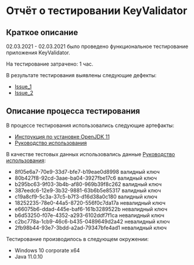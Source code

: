 # Отчёт о тестировании KeyValidator

## Краткое описание

02.03.2021 - 02.03.2021 было проведено функциональное тестирование приложения KeyValidator.

На тестирование затрачено: 1 час.

В результате тестирования выявлены следующие дефекты:
* [Issue_1](https://github.com/AlexandraPyaterikova/Javaqa-1.1_1/issues/1)
* [Issue_2](https://github.com/AlexandraPyaterikova/Javaqa-1.1_1/issues/3)


## Описание процесса тестирования

В процессе тестирования использовались следующие артефакты:
* [Инструкция по установке OpenJDK 11](https://github.com/netology-code/javaqa-homeworks/blob/master/intro/openjdk11-manual.md)
* [Руководство использования](https://github.com/netology-code/javaqa-homeworks/blob/master/intro/user-manual.md)


В качестве тестовых данных использовались данные [Руководство использования](https://github.com/netology-code/javaqa-homeworks/blob/master/intro/user-manual.md):
* 8f05e6a7-70e9-33d7-bfe7-b19eae0d8998 валидный ключ
* 80b427f8-92cd-3aae-ba04-3927fbe17c6 валидный ключ
* b295bc63-9f03-3b4b-af80-969b39f8c262 валидный ключ
* 387eedc6-12e9-3b32-9881-63b6b5e85317 валидный ключ
* c19a8cf9-5c3a-37c5-b7f3-d16d38a0c180 валидный ключ
* 18252235-78e0-44a5-8720-556f0c7da17a невалидный ключ
* e66075b6-ddad-445e-baf6-161b3289522b невалидный ключ
* b6d53250-f07e-4352-a293-6102ddf7f1ca невалидный ключ
* c2bc778a-1cb9-46c6-b435-0489649d2a42 невалидный ключ
* 2fb98b44-93e7-3bdd-a2ad-79347bfe4ad1 невалидный ключ

Тестирование производилось в следующем окружении:
* Windows 10 corporate x64
* Java 11.0.10

